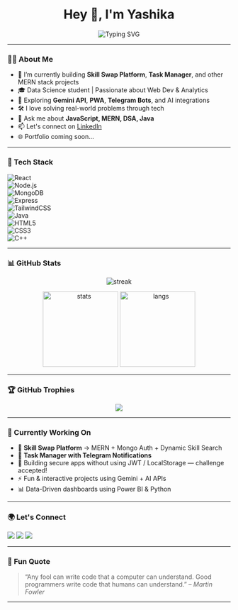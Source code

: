 <h1 align="center">Hey 👋, I'm Yashika</h1>

<p align="center">
  <img src="https://readme-typing-svg.demolab.com?font=Fira+Code&duration=3000&pause=1000&color=F75C7E&width=435&lines=Code.+Create.+Repeat.;MERN+Stack+%F0%9F%94%96+%7C+Data+Science+%F0%9F%9A%80;Making+Ideas+Happen+With+Code!+%F0%9F%A4%96" alt="Typing SVG" />
</p>

---

### 👩‍💻 About Me

- 🌱 I’m currently building **Skill Swap Platform**, **Task Manager**, and other MERN stack projects  
- 🎓 Data Science student | Passionate about Web Dev & Analytics  
- 🔭 Exploring **Gemini API**, **PWA**, **Telegram Bots**, and AI integrations  
- 🛠️ I love solving real-world problems through tech  
- 💬 Ask me about **JavaScript, MERN, DSA, Java**  
- 📫 Let's connect on [LinkedIn](https://www.linkedin.com/in/yashika-chaturvedi-a01071291)  
- 🌐 Portfolio coming soon...

---

### 🚀 Tech Stack

![React](https://img.shields.io/badge/-React-black?style=flat-square&logo=react)  
![Node.js](https://img.shields.io/badge/-Node.js-black?style=flat-square&logo=node.js)  
![MongoDB](https://img.shields.io/badge/-MongoDB-black?style=flat-square&logo=mongodb)  
![Express](https://img.shields.io/badge/-Express.js-black?style=flat-square&logo=express)  
![TailwindCSS](https://img.shields.io/badge/-TailwindCSS-black?style=flat-square&logo=tailwind-css)  
![Java](https://img.shields.io/badge/-Python-black?style=flat-square&logo=python)  
![HTML5](https://img.shields.io/badge/-HTML5-black?style=flat-square&logo=html5)  
![CSS3](https://img.shields.io/badge/-CSS3-black?style=flat-square&logo=css3)  
![C++](https://img.shields.io/badge/-C++-black?style=flat-square&logo=c%2B%2B)

---

### 📊 GitHub Stats

<p align="center">
  <img src="https://github-readme-streak-stats.herokuapp.com/?user=23Yashika&theme=tokyonight&hide_border=true" alt="streak"/>
</p>

<p align="center">
  <img src="https://github-readme-stats.vercel.app/api?username=23Yashika&show_icons=true&theme=tokyonight&hide_border=true" height="170" alt="stats"/>
  <img src="https://github-readme-stats.vercel.app/api/top-langs/?username=23Yashika&layout=compact&theme=tokyonight&hide_border=true" height="170" alt="langs"/>
</p>

---

### 🏆 GitHub Trophies

<p align="center">
  <img src="https://github-profile-trophy.vercel.app/?username=23Yashika&theme=algolia&no-frame=true&no-bg=true&margin-w=4" />
</p>

---

### 🎯 Currently Working On

- 🔧 **Skill Swap Platform** → MERN + Mongo Auth + Dynamic Skill Search  
- 📲 **Task Manager with Telegram Notifications**  
- 🔐 Building secure apps without using JWT / LocalStorage — challenge accepted!  
- ⚡ Fun & interactive projects using Gemini + AI APIs  
- 📊 Data-Driven dashboards using Power BI & Python

---

### 🌍 Let's Connect

<a href="https://www.linkedin.com/in/yashika-chaturvedi-a01071291" target="_blank"><img src="https://img.shields.io/badge/-LinkedIn-blue?style=flat-square&logo=Linkedin&logoColor=white"/></a>
<a href="yashika23022006@gmail.com" target="_blank"><img src="https://img.shields.io/badge/-Email-D14836?style=flat-square&logo=gmail&logoColor=white"/></a>
<a href="https://github.com/23Yashika"><img src="https://img.shields.io/github/followers/23Yashika?label=Follow&style=social" /></a>

---

### 🧠 Fun Quote

> “Any fool can write code that a computer can understand. Good programmers write code that humans can understand.” – *Martin Fowler*

---

